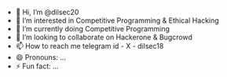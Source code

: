 - 👋 Hi, I’m @dilsec20
- 👀 I’m interested in Competitive Programming & Ethical Hacking 
- 🌱 I’m currently doing Competitive Programming 
- 💞️ I’m looking to collaborate on Hackerone & Bugcrowd
- 📫 How to reach me telegram id -  X - dilsec18
- 😄 Pronouns: ...
- ⚡ Fun fact: ...

<!---
dilsec20/dilsec20 is a ✨ special ✨ repository because its `README.md` (this file) appears on your GitHub profile.
You can click the Preview link to take a look at your changes.
--->
